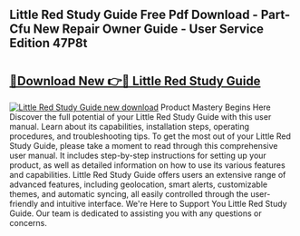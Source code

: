 ## Little Red Study Guide Free Pdf Download - Part-Cfu New Repair Owner Guide - User Service Edition 47P8t

# <h2><a href="http://bc84410.oget.top/?id=Little+Red+Study+Guide">🔗Download New 👉🔴 Little Red Study Guide</a></h2>

[![Little Red Study Guide new download](https://i.imgur.com/5g1atiW.png)](http://bc84410.oget.top/?id=Little+Red+Study+Guide)
Product Mastery Begins Here Discover the full potential of your Little Red Study Guide with this user manual. Learn about its capabilities, installation steps, operating procedures, and troubleshooting tips. To get the most out of your Little Red Study Guide, please take a moment to read through this comprehensive user manual. It includes step-by-step instructions for setting up your product, as well as detailed information on how to use its various features and capabilities. Little Red Study Guide offers users an extensive range of advanced features, including geolocation, smart alerts, customizable themes, and automatic syncing, all easily controlled through the user-friendly and intuitive interface. We're Here to Support You Little Red Study Guide. Our team is dedicated to assisting you with any questions or concerns.
